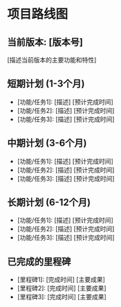 # 项目路线图

## 当前版本: [版本号]
[描述当前版本的主要功能和特性]

## 短期计划 (1-3个月)
- [功能/任务1]: [描述] [预计完成时间]
- [功能/任务2]: [描述] [预计完成时间]
- [功能/任务3]: [描述] [预计完成时间]

## 中期计划 (3-6个月)
- [功能/任务1]: [描述] [预计完成时间]
- [功能/任务2]: [描述] [预计完成时间]
- [功能/任务3]: [描述] [预计完成时间]

## 长期计划 (6-12个月)
- [功能/任务1]: [描述] [预计完成时间]
- [功能/任务2]: [描述] [预计完成时间]
- [功能/任务3]: [描述] [预计完成时间]

## 已完成的里程碑
- [里程碑1]: [完成时间] [主要成果]
- [里程碑2]: [完成时间] [主要成果]
- [里程碑3]: [完成时间] [主要成果]